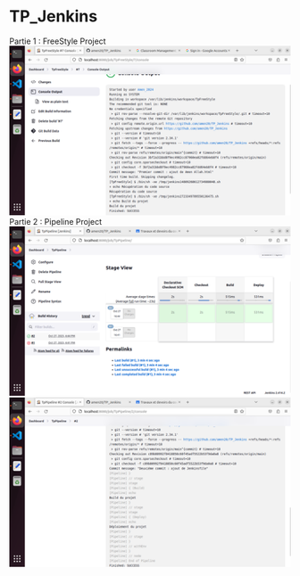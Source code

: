 # TP_Jenkins


Partie 1 : FreeStyle Project
![App Screznshot](1.png)
Partie 2 : Pipeline Project
![App Screznshot](2.png)
![App Screznshot](3.png)
